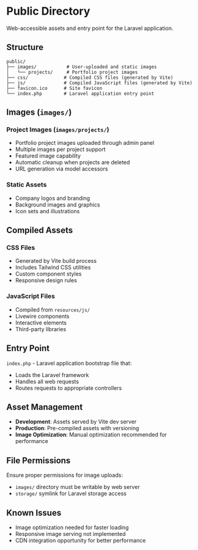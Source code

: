 # Public Directory

Web-accessible assets and entry point for the Laravel application.

## Structure

```
public/
├── images/           # User-uploaded and static images
│   └── projects/     # Portfolio project images
├── css/             # Compiled CSS files (generated by Vite)
├── js/              # Compiled JavaScript files (generated by Vite)
├── favicon.ico      # Site favicon
└── index.php        # Laravel application entry point
```

## Images (`images/`)

### Project Images (`images/projects/`)
- Portfolio project images uploaded through admin panel
- Multiple images per project support
- Featured image capability
- Automatic cleanup when projects are deleted
- URL generation via model accessors

### Static Assets
- Company logos and branding
- Background images and graphics
- Icon sets and illustrations

## Compiled Assets

### CSS Files
- Generated by Vite build process
- Includes Tailwind CSS utilities
- Custom component styles
- Responsive design rules

### JavaScript Files
- Compiled from `resources/js/`
- Livewire components
- Interactive elements
- Third-party libraries

## Entry Point

`index.php` - Laravel application bootstrap file that:
- Loads the Laravel framework
- Handles all web requests
- Routes requests to appropriate controllers

## Asset Management

- **Development**: Assets served by Vite dev server
- **Production**: Pre-compiled assets with versioning
- **Image Optimization**: Manual optimization recommended for performance

## File Permissions

Ensure proper permissions for image uploads:
- `images/` directory must be writable by web server
- `storage/` symlink for Laravel storage access

## Known Issues

- Image optimization needed for faster loading
- Responsive image serving not implemented
- CDN integration opportunity for better performance
